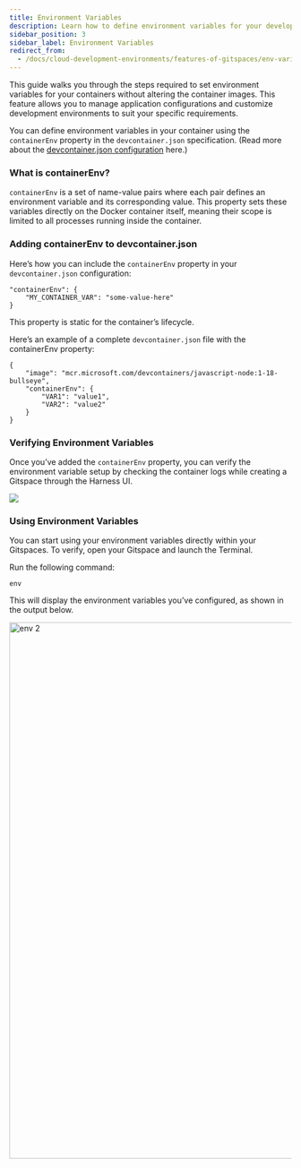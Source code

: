 ```yaml
---
title: Environment Variables
description: Learn how to define environment variables for your development.
sidebar_position: 3
sidebar_label: Environment Variables
redirect_from:
  - /docs/cloud-development-environments/features-of-gitspaces/env-variables
---
```


This guide walks you through the steps required to set environment variables for your containers without altering the container images. This feature allows you to manage application configurations and customize development environments to suit your specific requirements.

You can define environment variables in your container using the ```containerEnv``` property in the ```devcontainer.json``` specification. (Read more about the [devcontainer.json configuration](https://containers.dev/implementors/json_reference) here.)

### What is containerEnv?
```containerEnv``` is a set of name-value pairs where each pair defines an environment variable and its corresponding value. This property sets these variables directly on the Docker container itself, meaning their scope is limited to all processes running inside the container.

### Adding containerEnv to devcontainer.json
Here’s how you can include the ```containerEnv``` property in your ```devcontainer.json``` configuration:
```
"containerEnv": {
    "MY_CONTAINER_VAR": "some-value-here"
}
```
This property is static for the container’s lifecycle. 

Here’s an example of a complete ```devcontainer.json``` file with the containerEnv property:
```
{
    "image": "mcr.microsoft.com/devcontainers/javascript-node:1-18-bullseye",
    "containerEnv": {
        "VAR1": "value1",
        "VAR2": "value2"
    }
}
```

### Verifying Environment Variables
Once you’ve added the ```containerEnv``` property, you can verify the environment variable setup by checking the container logs while creating a Gitspace through the Harness UI.

![](./static/env-var.png)

### Using Environment Variables
You can start using your environment variables directly within your Gitspaces. To verify, open your Gitspace and launch the Terminal.

Run the following command: 

```env```

This will display the environment variables you’ve configured, as shown in the output below.

<img width="958" alt="env 2" src="https://github.com/user-attachments/assets/429d389a-5ee3-4023-9ca3-fd3bc0fac869">

